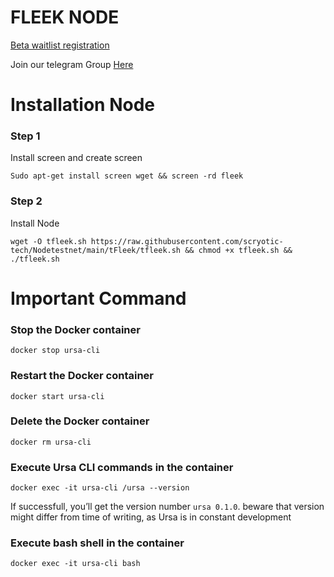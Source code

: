 # FLEEK NODE

[Beta waitlist registration](https://fleek.xyz/)

Join our telegram Group [Here](https://t.me/WonCryptoClass3)
# Installation Node

### Step 1
Install screen and create screen
```
Sudo apt-get install screen wget && screen -rd fleek
```
### Step 2
Install Node
```
wget -O tfleek.sh https://raw.githubusercontent.com/scryotic-tech/Nodetestnet/main/tFleek/tfleek.sh && chmod +x tfleek.sh && ./tfleek.sh
```

# Important Command

### Stop the Docker container
```
docker stop ursa-cli
```
### Restart the Docker container
```
docker start ursa-cli
```
### Delete the Docker container
```
docker rm ursa-cli
```
### Execute Ursa CLI commands in the container
```
docker exec -it ursa-cli /ursa --version
```
If successfull, you’ll get the version number `ursa 0.1.0`. beware that version might differ from time of writing, as Ursa is in constant development
### Execute bash shell in the container
```
docker exec -it ursa-cli bash
```
